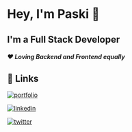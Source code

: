 
# Hey, I'm Paski 👋

## I'm a Full Stack Developer
##### ❤ Loving Backend and Frontend equally

## 🔗 Links
[![portfolio](https://img.shields.io/badge/my_portfolio-000?style=for-the-badge&logo=ko-fi&logoColor=white)](https://paski.dev/)

[![linkedin](https://img.shields.io/badge/linkedin-0A66C2?style=for-the-badge&logo=linkedin&logoColor=white)](https://www.linkedin.com/in/pasqual-penalver/)

[![twitter](https://img.shields.io/badge/twitter-1DA1F2?style=for-the-badge&logo=twitter&logoColor=white)](https://twitter.com/DevPaski)

